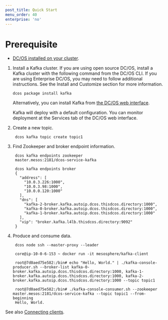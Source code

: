 ```yaml
---
post_title: Quick Start
menu_order: 40
enterprise: 'no'
---
```


# Prerequisite

- [DC/OS installed on your cluster](https://docs.mesosphere.com/latest/administration/installing/).

1. Install a Kafka cluster. If you are using open source DC/OS, install a Kafka cluster with the following command from the DC/OS CLI. If you are using Enterprise DC/OS, you may need to follow additional instructions. See the Install and Customize section for more information.

   ```
   dcos package install kafka
   ```

   Alternatively, you can install Kafka from [the DC/OS web interface](https://docs.mesosphere.com/latest/usage/webinterface/).

   Kafka will deploy with a default configuration. You can monitor deployment at the Services tab of the DC/OS web interface.

1. Create a new topic.

        dcos kafka topic create topic1


1. Find Zookeeper and broker endpoint information.

        dcos kafka endpoints zookeeper
        master.mesos:2181/dcos-service-kafka

        dcos kafka endpoints broker
        {
          "address": [
            "10.0.3.226:1000",
            "10.0.3.98:1000",
            "10.0.0.120:1000"
          ],
          "dns": [
            "kafka-2-broker.kafka.autoip.dcos.thisdcos.directory:1000",
            "kafka-0-broker.kafka.autoip.dcos.thisdcos.directory:1000",
            "kafka-1-broker.kafka.autoip.dcos.thisdcos.directory:1000"
          ],
          "vip": "broker.kafka.l4lb.thisdcos.directory:9092"
        }

1. Produce and consume data.

        dcos node ssh --master-proxy --leader

        core@ip-10-0-6-153 ~ docker run -it mesosphere/kafka-client

        root@7d0aed75e582:/bin# echo "Hello, World." | ./kafka-console-producer.sh --broker-list kafka-0-broker.kafka.autoip.dcos.thisdcos.directory:1000, kafka-1-broker.kafka.autoip.dcos.thisdcos.directory:1000, kafka-2-broker.kafka.autoip.dcos.thisdcos.directory:1000 --topic topic1

        root@7d0aed75e582:/bin# ./kafka-console-consumer.sh --zookeeper master.mesos:2181/dcos-service-kafka --topic topic1 --from-beginning
        Hello, World.


See also [Connecting clients][1].

 [1]: https://docs.mesosphere.com/service-docs/kafka/connecting-clients/
